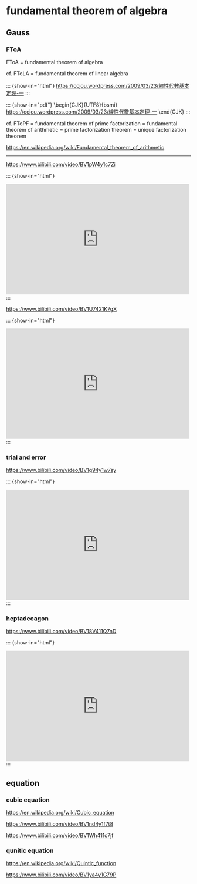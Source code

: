 # fundamental theorem of algebra

## Gauss

### FToA

FToA = fundamental theorem of algebra

cf. FToLA = fundamental theorem of linear algebra

::: {show-in="html"}
https://ccjou.wordpress.com/2009/03/23/線性代數基本定理-一
:::

::: {show-in="pdf"}
\begin{CJK}{UTF8}{bsmi}
https://ccjou.wordpress.com/2009/03/23/線性代數基本定理-一
\end{CJK}
:::

cf. FToPF = fundamental theorem of prime factorization = fundamental theorem of arithmetic = prime factorization theorem = unique factorization theorem

https://en.wikipedia.org/wiki/Fundamental_theorem_of_arithmetic

***

https://www.bilibili.com/video/BV1pW4y1c7Zi

::: {show-in="html"}
<iframe width=500 height=300 frameborder="0" allowfullscreen src="https://player.bilibili.com/player.html?bvid=BV1pW4y1c7Zi&autoplay=0"></iframe>
:::

https://www.bilibili.com/video/BV1U7421K7gX

::: {show-in="html"}
<iframe width=500 height=300 frameborder="0" allowfullscreen src="https://player.bilibili.com/player.html?bvid=BV1U7421K7gX&autoplay=0"></iframe>
:::

### trial and error

https://www.bilibili.com/video/BV1g94y1w7sy

::: {show-in="html"}
<iframe width=500 height=300 frameborder="0" allowfullscreen src="https://player.bilibili.com/player.html?bvid=BV1g94y1w7sy&autoplay=0"></iframe>
:::

### heptadecagon

https://www.bilibili.com/video/BV18V411Q7nD

::: {show-in="html"}
<iframe width=500 height=300 frameborder="0" allowfullscreen src="https://player.bilibili.com/player.html?bvid=BV18V411Q7nD&autoplay=0"></iframe>
:::

## equation

### cubic equation

https://en.wikipedia.org/wiki/Cubic_equation

https://www.bilibili.com/video/BV1nd4y1f7t8

https://www.bilibili.com/video/BV1Wh411c7jf

### qunitic equation

https://en.wikipedia.org/wiki/Quintic_function

https://www.bilibili.com/video/BV1ya4y1G79P
